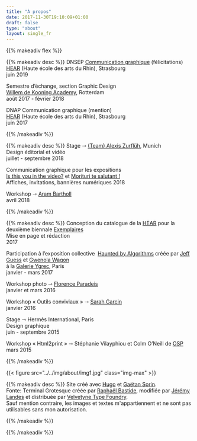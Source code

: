 ```yaml
---
title: "À propos"
date: 2017-11-30T19:10:09+01:00
draft: false
type: "about"
layout: single_fr
---
```


{{% makeadiv flex %}}


{{% makeadiv desc %}}
DNSEP [Communication graphique](http://comgraph.hear.fr/) (félicitations)  
[HEAR](http://www.hear.fr/) (Haute école des arts du Rhin), Strasbourg  
juin 2019 

Semestre d’échange, section Graphic Design  
[Willem de Kooning Academy](https://www.wdka.nl/), Rotterdam  
août 2017 - février 2018

DNAP Communication graphique (mention)  
[HEAR](http://www.hear.fr/) (Haute école des arts du Rhin), Strasbourg  
juin 2017  


{{% /makeadiv %}}


{{% makeadiv desc %}}
Stage ⇾ [(Team) Alexis Zurflüh](http://alexiszurflueh.com/), Munich  
Design éditorial et vidéo  
juillet - septembre 2018   

Communication graphique pour les expositions  
[Is this you in the video?](https://www.hear.fr/agenda/aram-bartholl-is-this-in-the-video/) et [Morituri te salutant !](https://www.hear.fr/agenda/morituri-te-salutant/)  
Affiches, invitations, bannières numériques
2018  

Workshop ⇾ [Aram Bartholl](arambartholl.com)  
avril 2018  

{{% /makeadiv %}}

{{% makeadiv desc %}}
Conception du catalogue de la [HEAR](http://www.hear.fr/) pour la deuxième biennale [Exemplaires](http://exemplaires2017.fr/)  
Mise en page et rédaction  
2017  

Participation à l’exposition collective  [Haunted by Algorithms](http://hauntedbyalgorithms.net/) créée par [Jeff Guess](http://www.guess.fr/) et [Gwenola Wagon](http://www.gwenolawagon.com/)  
à la [Galerie Ygrec](http://www.ensapc.fr/fr/ygrec/galerie), Paris  
janvier - mars 2017  

Workshop photo ⇾ [Florence Paradeis](http://www.insituparis.fr/fr/artistes/presentation/3810/paradeis_florence)  
janvier et mars 2016

Workshop « Outils conviviaux » ⇾ [Sarah Garcin](http://www.sarahgarcin.com/)  
janvier 2016  

Stage ⇾ Hermès International, Paris   
Design graphique  
juin - septembre 2015  

Workshop « Html2print » ⇾ Stéphanie Vilayphiou et Colm O’Neill de [OSP](http://osp.kitchen/)  
mars 2015 

{{% /makeadiv %}}

{{< figure src="../../img/about/img1.jpg" class="img-max" >}}

{{% makeadiv desc %}}
Site créé avec [Hugo](https://gohugo.io) et [Gaëtan Sorin](http://gaetansorin.com/).  
Fonte: Terminal Grotesque créée par [Raphaël Bastide](https://raphaelbastide.com/), modifiée par [Jérémy Landes](http://studiotriple.fr/) et distribuée par [Velvetyne Type Foundry](http://www.velvetyne.fr/).  
Sauf mention contraire, les images et textes m'appartiennent et ne sont pas utilisables sans mon autorisation.  
  


{{% /makeadiv %}}

{{% /makeadiv %}}